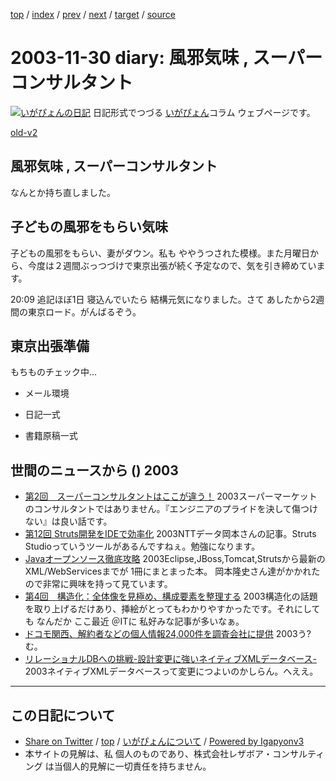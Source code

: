 [top](../index.html) 
 / [index](index.html) 
 / [prev](ig031128.html) 
 / [next](ig031201.html) 
 / [target](http://www.igapyon.jp/igapyon/diary/2003/ig031130.html) 
 / [source](https://github.com/igapyon/diary/blob/master/2003/ig031130.src.md) 

2003-11-30 diary: 風邪気味 , スーパーコンサルタント
=====================================================================================================
[![いがぴょんの日記](http://www.igapyon.jp/igapyon/diary/images/iga200306s.jpg "いがぴょん")](http://www.igapyon.jp/igapyon/diary/memo/memoigapyon.html) 日記形式でつづる [いがぴょん](http://www.igapyon.jp/igapyon/diary/memo/memoigapyon.html)コラム ウェブページです。

[old-v2](ig031130-orig.html)

## 風邪気味 , スーパーコンサルタント

なんとか持ち直しました。


## 子どもの風邪をもらい気味

子どもの風邪をもらい、妻がダウン。私も ややうつされた模様。また月曜日から、今度は２週間ぶっつづけで東京出張が続く予定なので、気を引き締めています。

20:09 追記ほぼ1日 寝込んでいたら 結構元気になりました。さて あしたから2週間の東京ロード。がんばるぞう。

## 東京出張準備

もちものチェック中…

* メール環境
  
* 日記一式
  
* 書籍原稿一式

## 世間のニュースから () 2003

* [第2回　スーパーコンサルタントはここが違う！](http://jibun.atmarkit.co.jp/lskill01/rensai/devgenba02/devgenba01.html)  2003スーパーマーケットのコンサルタントではありません。『エンジニアのプライドを決して傷つけない』は良い話です。
* [第12回 Struts開発をIDEで効率化](http://www.atmarkit.co.jp/fjava/rensai2/jakarta12/jakarta12_01.html)  2003NTTデータ岡本さんの記事。Struts Studioっていうツールがあるんですねぇ。勉強になります。
* [Javaオープンソース徹底攻略](http://www.seshop.com/detail.asp?pid=4734)  2003Eclipse,JBoss,Tomcat,Strutsから最新のXML/WebServicesまでが 1冊にまとまった本。 岡本隆史さん達がかかれたので非常に興味を持って見ています。
* [第4回　構造化：全体像を見極め、構成要素を整理する](http://jibun.atmarkit.co.jp/lskill01/rensai/cri-think/think04.html)  2003構造化の話題を取り上げるだけあり、挿絵がとってもわかりやすかったです。それにしても なんだか ここ最近 ＠ITに 私好みな記事が多いなぁ。
* [ドコモ関西、解約者などの個人情報24,000件を調査会社に提供](http://internet.watch.impress.co.jp/cda/news/2003/11/26/1262.html)  2003う?む。
* [リレーショナルDBへの挑戦-設計変更に強いネイティブXMLデータベース-](http://www.atmarkit.co.jp/fxml/rensai2/jirei02/nxdb01.html)  2003ネイティブXMLデータベースって変更につよいのかしらん。へええ。


----------------------------------------------------------------------------------------------------

## この日記について

* [Share on Twitter](https://twitter.com/intent/tweet?hashtags=igapyon%2Cdiary%2C%E3%81%84%E3%81%8C%E3%81%B4%E3%82%87%E3%82%93&text=%E9%A2%A8%E9%82%AA%E6%B0%97%E5%91%B3+%2C+%E3%82%B9%E3%83%BC%E3%83%91%E3%83%BC%E3%82%B3%E3%83%B3%E3%82%B5%E3%83%AB%E3%82%BF%E3%83%B3%E3%83%88&url=http%3A%2F%2Fwww.igapyon.jp%2Figapyon%2Fdiary%2F2003%2Fig031130.html) / [top](../index.html) / [いがぴょんについて](http://www.igapyon.jp/igapyon/diary/memo/memoigapyon.html) / [Powered by Igapyonv3](https://github.com/igapyon/igapyonv3)
* 本サイトの見解は、私 個人のものであり、株式会社レザボア・コンサルティング は当個人的見解に一切責任を持ちません。 
